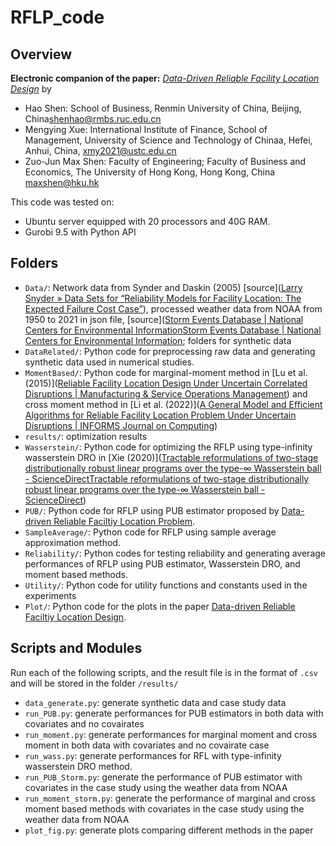 # RFLP_code

## Overview

**Electronic companion of the paper:** *[Data-Driven Reliable Facility Location Design](https://papers.ssrn.com/sol3/papers.cfm?abstract_id=4525872)* by

- Hao Shen: School of Business, Renmin University of China,  Beijing, China[shenhao@rmbs.ruc.edu.cn](mailto:shenhao@rmbs.ruc.edu.cn)
- Mengying Xue: International Institute of Finance, School of Management, University of Science and Technology of Chinaa, Hefei, Anhui, China, [xmy2021@ustc.edu.cn](mailto:xmy2021@ustc.edu.cn)
- Zuo-Jun Max Shen: Faculty of Engineering;  Faculty of Business and Economics, The University of Hong Kong, Hong Kong, China [maxshen@hku.hk](mailto:maxshen@hku.hk)

This code was tested on:

- Ubuntu server equipped with 20 processors and 40G RAM.
- Gurobi 9.5 with Python API  

## Folders

- `Data/`: Network data from Synder and Daskin (2005) [source]([Larry Snyder &raquo; Data Sets for &#8220;Reliability Models for Facility Location: The Expected Failure Cost Case&#8221;](https://coral.ise.lehigh.edu/larry/research/data-sets-for-reliability-models-for-facility-location-the-expected-failure-cost-case/)), processed weather data from NOAA from 1950 to 2021 in json file, [source]([Storm Events Database | National Centers for Environmental Information](https://www.ncdc.noaa.gov/stormevents/ftp.jsp)[Storm Events Database | National Centers for Environmental Information](https://www.ncdc.noaa.gov/stormevents/ftp.jsp); folders for synthetic data
- `DataRelated/`: Python code for preprocessing raw data and generating synthetic data used in numerical studies.
- `MomentBased/`: Python code for marginal-moment method in [Lu et al. (2015)]([Reliable Facility Location Design Under Uncertain Correlated Disruptions | Manufacturing & Service Operations Management](https://pubsonline.informs.org/doi/abs/10.1287/msom.2015.0541)) and cross moment method in [Li et al. (2022)]([A General Model and Efficient Algorithms for Reliable Facility Location Problem Under Uncertain Disruptions | INFORMS Journal on Computing](https://pubsonline.informs.org/doi/abs/10.1287/ijoc.2021.1063))
- `results/`: optimization results
- `Wasserstein/`: Python code for optimizing the RFLP using type-infinity wasserstein DRO in [Xie  (2020)]([Tractable reformulations of two-stage distributionally robust linear programs over the type-∞ Wasserstein ball - ScienceDirect](https://www.sciencedirect.com/science/article/abs/pii/S0167637720300857)[Tractable reformulations of two-stage distributionally robust linear programs over the type-∞ Wasserstein ball - ScienceDirect](https://www.sciencedirect.com/science/article/abs/pii/S0167637720300857))
- `PUB/`: Python code for RFLP using PUB estimator proposed by [Data-driven Reliable Faciltiy Location Problem](https://papers.ssrn.com/sol3/papers.cfm?abstract_id=4525872).
- `SampleAverage/`: Python code for RFLP using sample average approximation method.
- `Reliability/`: Python codes for testing reliability and generating average performances of RFLP using PUB estimator, Wasserstein DRO, and moment based methods.
- `Utility/`: Python code for utility functions and constants used in the experiments
- `Plot/`: Python code for the plots in the paper [Data-driven Reliable Faciltiy Location Design](https://papers.ssrn.com/sol3/papers.cfm?abstract_id=4525872).

## Scripts and Modules

 Run each of the following scripts, and the result file is in the format of `.csv` and  will be stored in the folder `/results/`

- `data_generate.py`: generate synthetic data and case study data
- `run_PUB.py`: generate performances for PUB estimators in both data with covariates and no covairates
- `run_moment.py`: generate performances for marginal moment and cross moment  in both data with covariates and no covairate case
- `run_wass.py`: generate performances for RFL with type-infinity wasserstein DRO method.
- `run_PUB_Storm.py`: generate the performance of PUB estimator with covariates in the case study using the weather data from NOAA
- `run_moment_storm.py`: generate the performance of marginal and cross moment based methods with covariates in the case study using the weather data from NOAA
- `plot_fig.py`: generate plots comparing different methods in the paper
